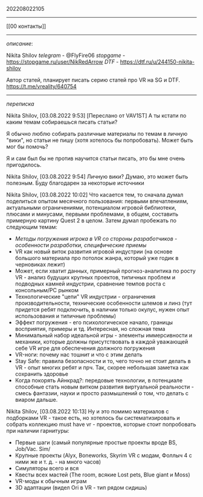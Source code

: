 202208022105
***
[[00 контакты]]
***
*описание*:

Nikita Shilov
*telegram* - @FlyFire06
*stopgame* - https://stopgame.ru/user/NikRedArrow
*DTF* - https://dtf.ru/u/244150-nikita-shilov

Автор статей, планирует писать серию статей про VR на SG и DTF.
https://t.me/vreality/640754
***
*переписка*

Nikita Shilov, [03.08.2022 9:53]
[Переслано от VAV1ST]
А ты кстати по каким темам собираешься писать статьи?

Я обычно люблю собирать различные материалы по темам в личную "вики", но статьи не пишу 
(хотя хотелось бы попробовать).
Может быть мог бы помочь?

Я и сам был бы не против научится статьи писать, это бы мне очень пригодилось.

Nikita Shilov, [03.08.2022 9:54]
Личную вики? Думаю, это может быть полезным. Буду благодарен за некоторые источники

Nikita Shilov, [03.08.2022 10:02]
Что касается тем, то сначала думал поделиться опытом месячного пользования: первыми впечатлениям, актуальными ограничениями, потенциалом игровой библиотеки, плюсами и минусами, первыми проблемами, в общем, составить примерную картину Quest 2 в целом.
Затем думал пробежать по следующим темам:
- *Методы погружения игрока в VR со стороны разработчиков - особенности разработки, специфические приемы*
- VR как новый виток развития игровой индустрии (на основе большого материала про потолок жанра, который уже годик в черновиках лежит)
- Может, если хватит данных, примерный прогноз-аналитика по росту VR - анализ будущих крупных проектов, типичных проблем и подводных камней индустрии, сравнение темпов роста с консольным/PC рынком
- Технологические "цепи" VR индустрии - ограничения производительности, технические особенности шлемов и линз (тут придется ребят подключить, в наличии только окулус, нужен опыт использования и типичные проблемы)
- Эффект погружения - его психологическое начало, границы восприятия, примеры и тд. Интересная, но сложная тема
- Минимальный набор идеальной игры - элементы иммерсивности и механики, которые должны присутствовать в каждой уважающей себе VR игре для обеспечения должного погружения
- VR-ноги: почему нас тошнит и что с этим делать
- Stay Safe: правила безопасности и то, чего точно не стоит делать в VR - опыт многих ребят и прч. Так, скорее небольшая заметка как сохранить здоровье
- Когда покорять Айнкрад?: передовые технологии, в потенциале способные стать новым витком развития виртуальной реальности - смесь фантазии, науки и просто размышлений о том, что делать с виаром дальше.

Nikita Shilov, [03.08.2022 10:13]
Ну и это помимо материалов с подборками VR - такое есть, но хотелось бы систематизировать и собрать коллекцию must have vr - проектов, которые стоит попробовать при наличии гарнитуры:
- Первые шаги (самый популярные простые проекты вроде BS, Job/Vac. Sim/
- Крупные проекты (Alyx, Boneworks, Skyrim VR с модам, Фоллыч 4 с ними же и т. д. - на много часов)
- Симуляторы всего и вся
- Квесты всех мастей (The room, всякие Lost pets, Blue giant и Moss)
- VR-моды к обычным играм
- 3D адаптации (видел Ori в VR - тип рядом сидишь)